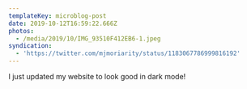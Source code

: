 ```yaml
---
templateKey: microblog-post
date: 2019-10-12T16:59:22.666Z
photos:
  - /media/2019/10/IMG_93510F412EB6-1.jpeg
syndication:
  - 'https://twitter.com/mjmoriarity/status/1183067786999816192'
---
```


I just updated my website to look good in dark mode!
